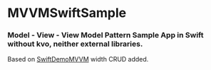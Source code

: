 # MVVMSwiftSample

### Model - View - View Model Pattern Sample App in Swift without kvo, neither external libraries.

Based on [SwiftDemoMVVM](https://github.com/shilgapira/SwiftDemoMVVM) width CRUD added.